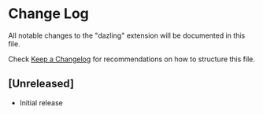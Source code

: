 # Change Log

All notable changes to the "dazling" extension will be documented in this file.

Check [Keep a Changelog](http://keepachangelog.com/) for recommendations on how to structure this file.

## [Unreleased]

- Initial release
